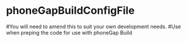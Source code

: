 # phoneGapBuildConfigFile
#You will need to amend this to suit your own development needs.
#Use when preping the code for use with phoneGap Build
